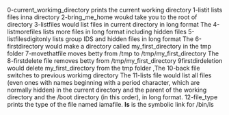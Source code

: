 0-current_workimg_directory prints the current working directory
1-listit lists files inna directory
2-bring_me_home woukd take you to the root of directory
3-listfiles would list files in current directory in long format
The 4-listmorefiles lists more files in long format including hidden files
5-listfilesdigitonly lists group IDS and hidden files in long format
The 6-firstdirectory would make a directory called my_first_directory in the tmp folder
7-movethatfile moves betty from /tmp to /tmp/my_first_directory
The 8-firstdelete file removes betty from /tmp/my_first_directory
9firstdirdeletion would delete my_first_directory from the tmp folder
,The 10-back file switches to previous workimg directory
The 11-lists file would list all files (even ones with names beginning with a period character, which are normally hidden) in the current directory and the parent of the working directory and the /boot directory (in this order), in long format.
12-file_type prints the type of the file named iamafile.
__ls__ is the symbolic link for /bin/ls
